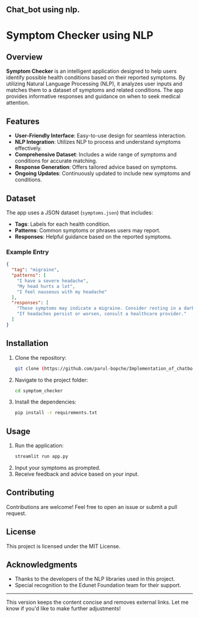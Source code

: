 Chat_bot using nlp.
---

# Symptom Checker using NLP

## Overview

**Symptom Checker** is an intelligent application designed to help users identify possible health conditions based on their reported symptoms. By utilizing Natural Language Processing (NLP), it analyzes user inputs and matches them to a dataset of symptoms and related conditions. The app provides informative responses and guidance on when to seek medical attention.

## Features

- **User-Friendly Interface**: Easy-to-use design for seamless interaction.
- **NLP Integration**: Utilizes NLP to process and understand symptoms effectively.
- **Comprehensive Dataset**: Includes a wide range of symptoms and conditions for accurate matching.
- **Response Generation**: Offers tailored advice based on symptoms.
- **Ongoing Updates**: Continuously updated to include new symptoms and conditions.

## Dataset

The app uses a JSON dataset (`symptoms.json`) that includes:

- **Tags**: Labels for each health condition.
- **Patterns**: Common symptoms or phrases users may report.
- **Responses**: Helpful guidance based on the reported symptoms.

### Example Entry

```json
{
  "tag": "migraine",
  "patterns": [
    "I have a severe headache",
    "My head hurts a lot",
    "I feel nauseous with my headache"
  ],
  "responses": [
    "These symptoms may indicate a migraine. Consider resting in a dark room and staying hydrated.",
    "If headaches persist or worsen, consult a healthcare provider."
  ]
}
```

## Installation

1. Clone the repository:
   ```bash
   git clone (https://github.com/parul-bopche/Implementation_of_chatbot_using_nlp..git)
   ```
2. Navigate to the project folder:
   ```bash
   cd symptom_checker
   ```
3. Install the dependencies:
   ```bash
   pip install -r requirements.txt
   ```

## Usage

1. Run the application:
   ```bash
   streamlit run app.py
   ```
2. Input your symptoms as prompted.
3. Receive feedback and advice based on your input.

## Contributing

Contributions are welcome! Feel free to open an issue or submit a pull request.

## License

This project is licensed under the MIT License.

## Acknowledgments

- Thanks to the developers of the NLP libraries used in this project.
- Special recognition to the Edunet Foundation team for their support.

---

This version keeps the content concise and removes external links. Let me know if you'd like to make further adjustments!
